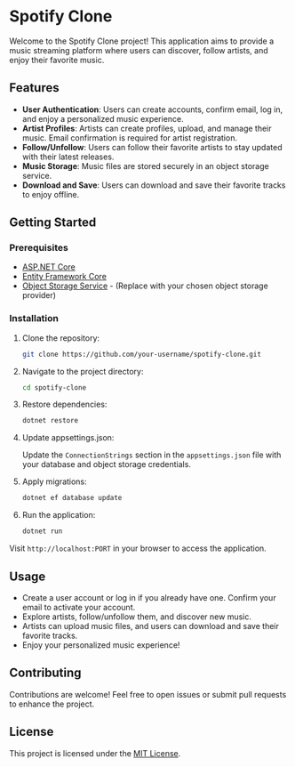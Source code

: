 # Spotify Clone

Welcome to the Spotify Clone project! This application aims to provide a music streaming platform where users can discover, follow artists, and enjoy their favorite music.

## Features

- **User Authentication**: Users can create accounts, confirm email, log in, and enjoy a personalized music experience.
- **Artist Profiles**: Artists can create profiles, upload, and manage their music. Email confirmation is required for artist registration.
- **Follow/Unfollow**: Users can follow their favorite artists to stay updated with their latest releases.
- **Music Storage**: Music files are stored securely in an object storage service.
- **Download and Save**: Users can download and save their favorite tracks to enjoy offline.

## Getting Started

### Prerequisites

- [ASP.NET Core](https://dotnet.microsoft.com/download)
- [Entity Framework Core](https://docs.microsoft.com/en-us/ef/core/)
- [Object Storage Service](#) - (Replace with your chosen object storage provider)

### Installation

1. Clone the repository:

    ```bash
    git clone https://github.com/your-username/spotify-clone.git
    ```

2. Navigate to the project directory:

    ```bash
    cd spotify-clone
    ```

3. Restore dependencies:

    ```bash
    dotnet restore
    ```

4. Update appsettings.json:

    Update the `ConnectionStrings` section in the `appsettings.json` file with your database and object storage credentials.

5. Apply migrations:

    ```bash
    dotnet ef database update
    ```

6. Run the application:

    ```bash
    dotnet run
    ```

Visit `http://localhost:PORT` in your browser to access the application.

## Usage

- Create a user account or log in if you already have one. Confirm your email to activate your account.
- Explore artists, follow/unfollow them, and discover new music.
- Artists can upload music files, and users can download and save their favorite tracks.
- Enjoy your personalized music experience!

## Contributing

Contributions are welcome! Feel free to open issues or submit pull requests to enhance the project.

## License

This project is licensed under the [MIT License](LICENSE).
